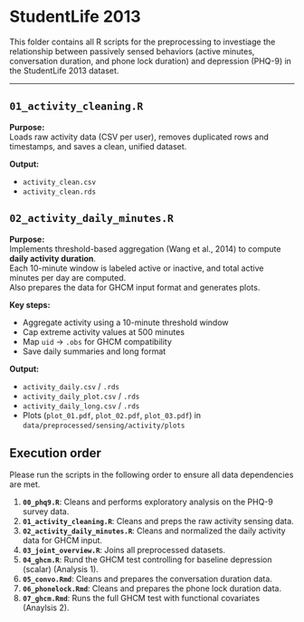 # StudentLife 2013

This folder contains all R scripts for the preprocessing to investiage the relationship between passively sensed behaviors (active minutes, conversation duration, and phone lock duration) and depression (PHQ-9) in the StudentLife 2013 dataset.

---

## `01_activity_cleaning.R`

**Purpose:**  
Loads raw activity data (CSV per user), removes duplicated rows and timestamps, and saves a clean, unified dataset.

**Output:**  
- `activity_clean.csv`  
- `activity_clean.rds`  

## `02_activity_daily_minutes.R`

**Purpose:**  
Implements threshold-based aggregation (Wang et al., 2014) to compute **daily activity duration**.  
Each 10-minute window is labeled active or inactive, and total active minutes per day are computed.  
Also prepares the data for GHCM input format and generates plots.

**Key steps:**  
- Aggregate activity using a 10-minute threshold window  
- Cap extreme activity values at 500 minutes  
- Map `uid` → `.obs` for GHCM compatibility  
- Save daily summaries and long format

**Output:**  
- `activity_daily.csv` / `.rds`  
- `activity_daily_plot.csv` / `.rds`  
- `activity_daily_long.csv` / `.rds`  
- Plots (`plot_01.pdf`, `plot_02.pdf`, `plot_03.pdf`) in `data/preprocessed/sensing/activity/plots`


## Execution order

Please run the scripts in the following order to ensure all data dependencies are met.

1.  **`00_phq9.R`**: Cleans and performs exploratory analysis on the PHQ-9 survey data.
2.  **`01_activity_cleaning.R`**: Cleans and preps the raw activity sensing data.
3.  **`02_activity_daily_minutes.R`**: Cleans and normalized the daily activity data for GHCM input.
4.  **`03_joint_overview.R`**: Joins all preprocessed datasets. 
5.  **`04_ghcm.R`**: Rund the GHCM test controlling for baseline depression (scalar) (Analysis 1).
6.  **`05_convo.Rmd`**: Cleans and prepares the conversation duration data.
7.  **`06_phonelock.Rmd`**: Cleans and prepares the phone lock duration data.
7.  **`07_ghcm.Rmd`**: Runs the full GHCM test with functional covariates (Anaylsis 2). 

